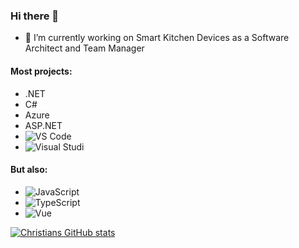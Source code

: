 ### Hi there 👋

- 🔭 I’m currently working on Smart Kitchen Devices as a Software Architect and Team Manager

#### Most projects:
- .NET
- C#
- Azure
- ASP.NET
- ![VS Code](https://badges.aleen42.com/src/visual_studio_code.svg)
- ![Visual Studi](https://badges.aleen42.com/src/visual_studio.svg)

#### But also:
- ![JavaScript](https://aleen42.github.io/badges/src/javascript.svg)
- ![TypeScript](https://aleen42.github.io/badges/src/typescript.svg)
- ![Vue](https://aleen42.github.io/badges/src/vue.svg)


[![Christians GitHub stats](https://github-readme-stats.vercel.app/api?username=ChrisSchmi)](https://github-readme-stats.vercel.app/api?username=ChrisSchmi)
